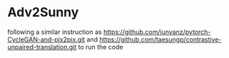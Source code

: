 # Adv2Sunny
following a similar instruction as https://github.com/junyanz/pytorch-CycleGAN-and-pix2pix.git and https://github.com/taesungp/contrastive-unpaired-translation.git to run the code
